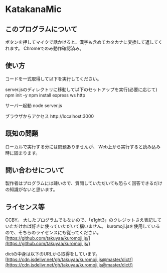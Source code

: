 # KatakanaMic

## このプログラムについて
ボタンを押してマイクで話かけると、漢字も含めてカタカナに変換して返してくれます。
Chromeでのみ動作確認済み。

## 使い方
コードを一式取得して以下を実行してください。

server.jsのディレクトリに移動して以下のセットアップを実行(必要に応じて)
npm init -y
npm install express ws http

サーバー起動
node server.js

ブラウザからアクセス
http://localhost:3000

## 既知の問題
ローカルで実行する分には問題ありませんが、
Web上から実行すると読み込み時に固まります。

## 問い合わせについて
製作者はプログラムには疎いので、質問していただいても恐らく回答できるだけの知識がないと思います。

## ライセンス等
CCBY。
大したプログラムでもないので、「e1ght3」のクレジットさえ表記していただければ好きに使っていただいて構いません。
kuromoji.jsを使用しているので、そちらのライセンスにも従ってください。
[https://github.com/takuyaa/kuromoji.js/](https://github.com/takuyaa/kuromoji.js/)

dictの中身は以下のURLから取得をしています。
[https://cdn.jsdelivr.net/gh/takuyaa/kuromoji.js@master/dict/](https://cdn.jsdelivr.net/gh/takuyaa/kuromoji.js@master/dict/)
